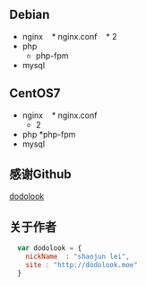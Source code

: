 ## Debian

* nginx
    * nginx.conf
    * 2
* php
    * php-fpm
* mysql


## CentOS7
 * nginx
    * nginx.conf 
    * 2
 * php
    *php-fpm
 * mysql
## 感谢Github
 [dodolook](http://dodolook.moe/) 

## 关于作者

```javascript
  var dodolook = {
    nickName  : "shaojun lei",
    site : "http://dodolook.moe"
  }
```
